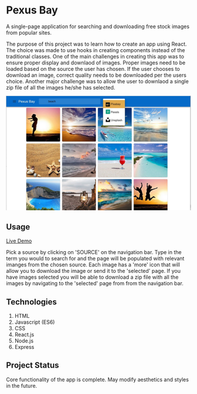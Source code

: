 # Pexus Bay
A single-page application for searching and downloading free stock images from popular sites.

The purpose of this project was to learn how to create an app using React. The choice was made to use hooks in creating components instead 
of the traditional classes. One of the main challenges in creating this app was to ensure proper display and downlaod of images. Proper 
images need to be loaded based on the source the user has chosen. If the user chooses to download an image, correct quality needs to
be downloaded per the users choice. Another major challenge was to allow the user to downlaod a single zip file of all the images he/she has
selected.

<img src="https://raw.githubusercontent.com/JesseRM/pexus-bay/master/screenshot/pexus_bay.JPG" width="600">

## Usage
[Live Demo](https://pexusbay.onrender.com)

Pick a source by clicking on 'SOURCE' on the navigation bar.  Type in the term you would to search for and the page will be populated
with relevant imanges from the chosen source. Each image has a 'more' icon that will allow you to download the image or send it to the
'selected' page.  If you have images selected you will be able to download a zip file with all the images by navigating to the 'selected'
page from from the navigation bar.

## Technologies
1. HTML
2. Javascript (ES6)
3. CSS
4. React.js
5. Node.js
6. Express

## Project Status
Core functionality of the app is complete. May modify aesthetics and styles in the future.
